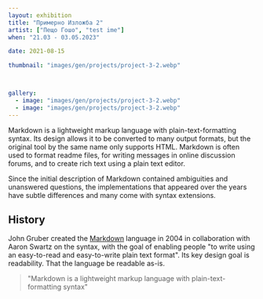 ```yaml
---
layout: exhibition
title: "Примерно Изложба 2"
artist: ["Пещо Гошо", "test ime"]
when: "21.03 - 03.05.2023"

date: 2021-08-15

thumbnail: "images/gen/projects/project-3-2.webp"



gallery:
  - image: "images/gen/projects/project-3-2.webp"
  - image: "images/gen/projects/project-3-2.webp"
---
```


Markdown is a lightweight markup language with plain-text-formatting syntax. Its design allows it to be converted to many output formats, but the original tool by the same name only supports HTML. Markdown is often used to format readme files, for writing messages in online discussion forums, and to create rich text using a plain text editor.

Since the initial description of Markdown contained ambiguities and unanswered questions, the implementations that appeared over the years have subtle differences and many come with syntax extensions.

## History

John Gruber created the [Markdown](#) language in 2004 in collaboration with Aaron Swartz on the syntax, with the goal of enabling people "to write using an easy-to-read and easy-to-write plain text format". Its key design goal is readability. That the language be readable as-is.

> "Markdown is a lightweight markup language with plain-text-formatting syntax"
